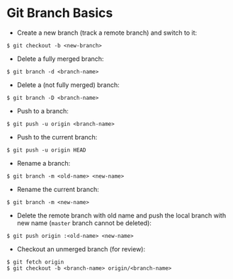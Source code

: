 # Git Branch Basics

* Create a new branch (track a remote branch) and switch to it:

```console
$ git checkout -b <new-branch>
```

* Delete a fully merged branch:

```console
$ git branch -d <branch-name>
```

* Delete a (not fully merged) branch:

```console
$ git branch -D <branch-name>
```

* Push to a branch:

```console
$ git push -u origin <branch-name>
```

* Push to the current branch:

```console
$ git push -u origin HEAD
```

* Rename a branch:

```console
$ git branch -m <old-name> <new-name>
```

* Rename the current branch:

```console
$ git branch -m <new-name>
```

* Delete the remote branch with old name and push the local branch with new name (`master` branch cannot be deleted):

```console
$ git push origin :<old-name> <new-name>
```

* Checkout an unmerged branch (for review):

```console
$ git fetch origin
$ git checkout -b <branch-name> origin/<branch-name>
```
